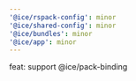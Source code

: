 ```yaml
---
'@ice/rspack-config': minor
'@ice/shared-config': minor
'@ice/bundles': minor
'@ice/app': minor
---
```


feat: support @ice/pack-binding

